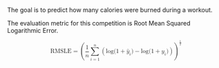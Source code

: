 The goal is to predict how many calories were burned during a workout.

The evaluation metric for this competition is Root Mean Squared Logarithmic Error.

<math xmlns="http://www.w3.org/1998/Math/MathML" display="block">
  <mrow class="MJX-TeXAtom-ORD">
    <mtext>RMSLE</mtext>
  </mrow>
  <mo>=</mo>
  <msup>
    <mrow>
      <mo>(</mo>
      <mfrac>
        <mn>1</mn>
        <mi>n</mi>
      </mfrac>
      <munderover>
        <mo>&#x2211;<!-- ∑ --></mo>
        <mrow class="MJX-TeXAtom-ORD">
          <mi>i</mi>
          <mo>=</mo>
          <mn>1</mn>
        </mrow>
        <mi>n</mi>
      </munderover>
      <mrow>
        <mo>(</mo>
        <mi>log</mi>
        <mo>&#x2061;<!-- ⁡ --></mo>
        <mo stretchy="false">(</mo>
        <mn>1</mn>
        <mo>+</mo>
        <msub>
          <mrow class="MJX-TeXAtom-ORD">
            <mover>
              <mi>y</mi>
              <mo>&#x005E;<!-- ^ --></mo>
            </mover>
          </mrow>
          <mi>i</mi>
        </msub>
        <mo stretchy="false">)</mo>
        <mo>&#x2212;<!-- − --></mo>
        <mi>log</mi>
        <mo>&#x2061;<!-- ⁡ --></mo>
        <mo stretchy="false">(</mo>
        <mn>1</mn>
        <mo>+</mo>
        <msub>
          <mi>y</mi>
          <mi>i</mi>
        </msub>
        <mo stretchy="false">)</mo>
        <mo>)</mo>
      </mrow>
      <mo>)</mo>
    </mrow>
    <mrow class="MJX-TeXAtom-ORD">
      <mfrac>
        <mn>1</mn>
        <mn>2</mn>
      </mfrac>
    </mrow>
  </msup>
</math>
